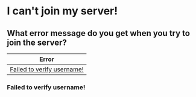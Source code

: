 # I can't join my server!
## What error message do you get when you try to join the server?

| Error | 
| :-: |
|<a href="#1">Failed to verify username!</a>|
<h3 id="#1">Failed to verify username!</h3>

